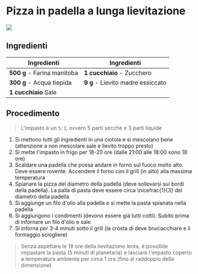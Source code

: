# Pizza in padella a lunga lievitazione

![](img/Pizza-in-padella-a-lunga-lievitazione.jpg)

## Ingredienti

| Ingredienti                  | Ingredienti             |
| ---------------------------- | ----------------------- |
| **500 g** - Farina manitoba | **1 cucchiaio** - Zucchero |
| **300 g** - Acqua tiepida | **9 g** - Lievito madre essiccato |
| **1 cucchiaio** Sale |  |

## Procedimento

> L'impasto è un `5:3`, ovvero 5 parti secche e 3 parti liquide

1. Si mettono tutti gli ingredienti in una ciotola e si mescolano bene (attenzione a non mescolare sale e lievito troppo presto)
1. Si mette l'impasto in frigo per 18-20 ore (dalle 21:00 alle 18:00 sono 18 ore)
1. Scaldare una padella che possa andare in forno sul fuoco molto alto. Deve essere rovente. Accendere il forno con il grill (in alto) alla massima temperatura
1. Spianare la pizza del diametro della padella (deve sollevarsi sui bordi della padella). La palla di pasta deve essere circa \nicefrac{1}{3} del diametro della padella
1. Si aggiunge un filo d'olio alla padella e si mette la pasta spianata nella padella
1. Si aggiungono i condimenti (devono essere già tutti cotti). Subito prima di infornare un filo d'olio e sale
1. Si inforna per 3-4 minuti sotto il grill (la crosta di deve bruciacchiare e il formaggio sciogliere)

> Senza aspettare le 18 ore della lievitazione lenta, è possibile impastare la pasta (5 minuti di planetaria) e lasciare l'impasto coperto a temperatura ambiente per circa 1 ora (fino al raddoppio della dimensione)